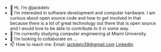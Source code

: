 - 👋 Hi, I’m @jackdelv
- 👀 I’m interested in software development and computer hardware. I am curious about open source code and how to get involved in that because there 
is a lot of great technology out there that is open source and I would love to be able to contribute to it in some way.
- 🌱 I’m currently studying computer engineering at Miami University.
- 💞️ I’m looking to collaborate on ...
- 📫 How to reach me:
Email: jackdelv39@gmail.com
<a href="https://www.linkedin.com/in/jack-del-vecchio-38014621a/">LinkedIn</a>


